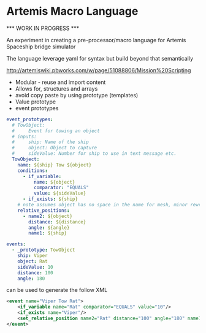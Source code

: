 # Artemis Macro Language

*** WORK IN PROGRESS ***

An experiment in creating a pre-processor/macro language for Artemis Spaceship bridge simulator

The language leverage yaml for syntax but build beyond that semantically

http://artemiswiki.pbworks.com/w/page/51088806/Mission%20Scripting

- Modular - reuse and import content
- Allows for, structures and arrays
- avoid copy paste by using prototype (templates)
 - Value prototype
 - event prototypes 

``` yaml
event_prototypes:
  # TowObject: 
  #     Event for towing an object
  # inputs:
  #     ship: Name of the ship
  #     object: Object to capture
  #     sideValue: Number for ship to use in text message etc.
  TowObject:
    name: ${ship} Tow ${object}
    conditions:
      - if_variable:
          name: ${object}
          comparator: "EQUALS"
          value: ${sideValue}
      - if_exists: ${ship}
    # note assumes object has no space in the name for mesh, minor rewrite in not 
    relative_positions:
      - name2: ${object}
        distance: ${distance}
        angle: ${angle}
        name1: ${ship}

events:
  - _prototype: TowObject
    ship: Viper
    object: Rat
    sideValue: 10
    distance: 100
    angle: 180
```

can be used to generate the follow XML

``` xml
<event name="Viper Tow Rat">
    <if_variable name="Rat" comparator="EQUALS" value="10"/>
    <if_exists name="Viper"/>
    <set_relative_position name2="Rat" distance="100" angle="180" name1="Viper"/>
</event>
```
